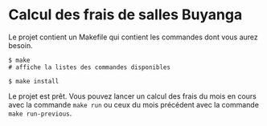 # Calcul des frais de salles Buyanga

Le projet contient un Makefile qui contient les commandes dont vous aurez besoin.

```shell
$ make
# affiche la listes des commandes disponibles

$ make install
```

Le projet est prêt.
Vous pouvez lancer un calcul des frais du mois en cours avec la commande `make run` ou ceux du mois précédent avec la commande `make run-previous`.
